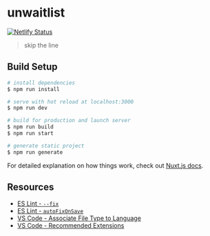 # unwaitlist

[![Netlify Status](https://api.netlify.com/api/v1/badges/cc7e67bc-25f8-489e-b04d-096a8421b181/deploy-status)](https://app.netlify.com/sites/unwaitlist-nuxt/deploys)

> skip the line

## Build Setup

``` bash
# install dependencies
$ npm run install

# serve with hot reload at localhost:3000
$ npm run dev

# build for production and launch server
$ npm run build
$ npm run start

# generate static project
$ npm run generate
```

For detailed explanation on how things work, check out [Nuxt.js docs](https://nuxtjs.org).
## Resources

* [ES Lint - `--fix`](https://stackoverflow.com/q/54173375/1366033)
* [ES Lint - `autoFixOnSave`](https://alligator.io/vuejs/eslint-vue-vetur/)
* [VS Code - Associate File Type to Language](https://code.visualstudio.com/docs/languages/identifiers)
* [VS Code - Recommended Extensions](https://code.visualstudio.com/docs/editor/extension-gallery#_recommended-extensions)